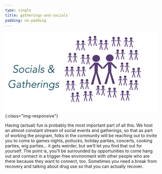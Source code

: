 ```yaml
---
type: single
title: gatherings-and-socials
padding: no-padding
---
```


![Gatherings and Socials](/assets/images/gatherings-and-socials.png){:class="img-responsive"}

Having (actual) fun is probably the most important part of all this. We host an almost constant stream of social events and gatherings, so that as part of working the program, folks in the community will be reaching out to invite you to come to games nights, potlucks, holiday parties, concerts, cooking parties, wig parties... it gets weirder, but we’ll let you find that out for yourself. The point is, you’ll be surrounded by opportunities to come hang out and connect in a trigger-free environment with other people who are there because they want to connect, too. Sometimes you need a break from recovery and talking about drug use so that you can actually recover.